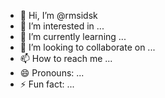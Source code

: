 - 👋 Hi, I’m @rmsidsk
- 👀 I’m interested in ...
- 🌱 I’m currently learning ...
- 💞️ I’m looking to collaborate on ...
- 📫 How to reach me ...
- 😄 Pronouns: ...
- ⚡ Fun fact: ...

<!---
rmsidsk/rmsidsk is a ✨ special ✨ repository because its `README.md` (this file) appears on your GitHub profile.
You can click the Preview link to take a look at your changes.
--->
